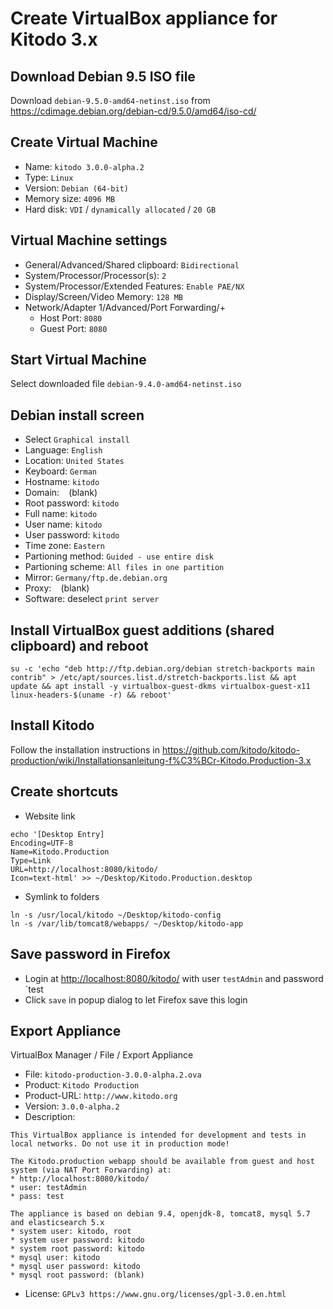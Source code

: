 # Create VirtualBox appliance for Kitodo 3.x

## Download Debian 9.5 ISO file

Download `debian-9.5.0-amd64-netinst.iso` from <https://cdimage.debian.org/debian-cd/9.5.0/amd64/iso-cd/>

## Create Virtual Machine

* Name: `kitodo 3.0.0-alpha.2`
* Type: `Linux`
* Version: `Debian (64-bit)`
* Memory size: `4096 MB`
* Hard disk: `VDI` / `dynamically allocated` / `20 GB`

## Virtual Machine settings

* General/Advanced/Shared clipboard: `Bidirectional`
* System/Processor/Processor(s): `2`
* System/Processor/Extended Features: `Enable PAE/NX`
* Display/Screen/Video Memory: `128 MB`
* Network/Adapter 1/Advanced/Port Forwarding/+
  * Host Port: `8080`
  * Guest Port: `8080`

## Start Virtual Machine

Select downloaded file `debian-9.4.0-amd64-netinst.iso`

## Debian install screen

* Select `Graphical install`
* Language: `English`
* Location: `United States`
* Keyboard: `German`
* Hostname: `kitodo`
* Domain: ` ` (blank)
* Root password: `kitodo`
* Full name: `kitodo`
* User name: `kitodo`
* User password: `kitodo`
* Time zone: `Eastern`
* Partioning method: `Guided - use entire disk`
* Partioning scheme: `All files in one partition`
* Mirror: `Germany/ftp.de.debian.org`
* Proxy: ` ` (blank)
* Software: deselect `print server`

## Install VirtualBox guest additions (shared clipboard) and reboot

```
su -c 'echo "deb http://ftp.debian.org/debian stretch-backports main contrib" > /etc/apt/sources.list.d/stretch-backports.list && apt update && apt install -y virtualbox-guest-dkms virtualbox-guest-x11 linux-headers-$(uname -r) && reboot'
```

## Install Kitodo

Follow the installation instructions in <https://github.com/kitodo/kitodo-production/wiki/Installationsanleitung-f%C3%BCr-Kitodo.Production-3.x>

## Create shortcuts

* Website link
```
echo '[Desktop Entry]
Encoding=UTF-8
Name=Kitodo.Production
Type=Link
URL=http://localhost:8080/kitodo/
Icon=text-html' >> ~/Desktop/Kitodo.Production.desktop
```
* Symlink to folders
```
ln -s /usr/local/kitodo ~/Desktop/kitodo-config
ln -s /var/lib/tomcat8/webapps/ ~/Desktop/kitodo-app
```

## Save password in Firefox

* Login at <http://localhost:8080/kitodo/> with user `testAdmin` and password `test
* Click `save` in popup dialog to let Firefox save this login

## Export Appliance

VirtualBox Manager / File / Export Appliance

* File: `kitodo-production-3.0.0-alpha.2.ova`
* Product: `Kitodo Production`
* Product-URL: `http://www.kitodo.org`
* Version: `3.0.0-alpha.2`
* Description:
```
This VirtualBox appliance is intended for development and tests in local networks. Do not use it in production mode!

The Kitodo.production webapp should be available from guest and host system (via NAT Port Forwarding) at:
* http://localhost:8080/kitodo/
* user: testAdmin
* pass: test

The appliance is based on debian 9.4, openjdk-8, tomcat8, mysql 5.7 and elasticsearch 5.x
* system user: kitodo, root
* system user password: kitodo
* system root password: kitodo
* mysql user: kitodo
* mysql user password: kitodo
* mysql root password: (blank)
```
* License: `GPLv3 https://www.gnu.org/licenses/gpl-3.0.en.html`
